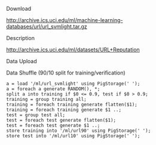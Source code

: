Download

http://archive.ics.uci.edu/ml/machine-learning-databases/url/url_svmlight.tar.gz

Description

http://archive.ics.uci.edu/ml/datasets/URL+Reputation

Data Upload

Data Shuffle (90/10 split for training/verification)

    a = load '/ml/url_svmlight' using PigStorage(' ');
    a = foreach a generate RANDOM(), *;
    split a into training if $0 <= 0.9, test if $0 > 0.9;
    training = group training all;
    training = foreach training generate flatten($1);
    training = foreach training generate $1 ..;
    test = group test all;
    test = foreach test generate flatten($1);
    test = foreach test generate $1 ..;
    store training into '/ml/url90' using PigStorage(' ');
    store test into '/ml/url10' using PigStorage(' ');
